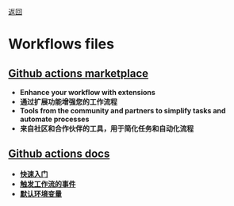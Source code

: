 [返回](../README.md)
# **Workflows files**

## **[Github actions marketplace](https://github.com/marketplace?type=actions)**
- **Enhance your workflow with extensions**
- **通过扩展功能增强您的工作流程**
- **Tools from the community and partners to simplify tasks and automate processes**
- **来自社区和合作伙伴的工具，用于简化任务和自动化流程**
## **[Github actions docs](https://docs.github.com/zh/actions)**
- **[快速入门](https://docs.github.com/zh/actions/writing-workflows/quickstart)**
- **[触发工作流的事件](https://docs.github.com/zh/actions/writing-workflows/choosing-when-your-workflow-runs/events-that-trigger-workflows)**
- **[默认环境变量](https://docs.github.com/zh/actions/writing-workflows/choosing-what-your-workflow-does/store-information-in-variables#default-environment-variables)**